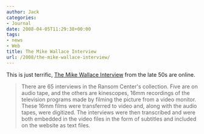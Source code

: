 ```yaml
---
author: Jack
categories:
- Journal
date: 2008-04-05T11:29:38+00:00
tags:
- news
- Web
title: The Mike Wallace Interview
url: /2008/the-mike-wallace-interview/
---
```


This is just terrific, [The Mike Wallace Interview][1] from the late 50s are online.

> There are 65 interviews in the Ransom Center's collection. Five are on audio tape, and the others are kinescopes, 16mm recordings of the television programs made by filming the picture from a video monitor. These 16mm films were transferred to video and, along with the audio tapes, were digitized. The interviews were then transcribed and were both embedded in the video files in the form of subtitles and included on the website as text files.

 [1]: http://www.hrc.utexas.edu/collections/film/holdings/wallace/